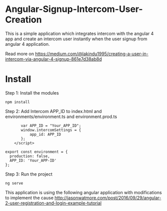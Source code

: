 # Angular-Signup-Intercom-User-Creation
This is a simple application which integrates intercom with the angular 4 app and create an intercom user instantly when the user signup from angular 4 application.

Read more on
https://medium.com/@lakindu1995/creating-a-user-in-intercom-via-angular-4-signup-861e7d38ab8d

# Install

Step 1: Install the modules

```npm install```

Step 2: Add Intercom APP_ID to index.html and environments/environment.ts and environment.prod.ts

``` <script>
       var APP_ID = "Your_APP_ID";
       window.intercomSettings = {
           app_id: APP_ID
       };
    </script>
```

```
export const environment = {
  production: false,
  APP_ID: 'Your_APP-ID'
};
```

Step 3: Run the project

```ng serve```


This application is using the following angular application with modifications to implement the cause http://jasonwatmore.com/post/2016/09/29/angular-2-user-registration-and-login-example-tutorial
